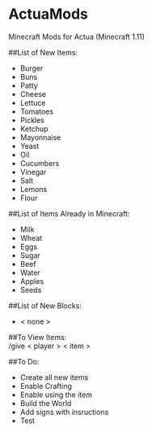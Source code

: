 # ActuaMods
Minecraft Mods for Actua (Minecraft 1.11)

##List of New Items: 
- Burger
- Buns
- Patty
- Cheese
- Lettuce
- Tomatoes
- Pickles
- Ketchup
- Mayonnaise
- Yeast
- Oil
- Cucumbers
- Vinegar
- Salt
- Lemons
- Flour


##List of Items Already in Minecraft:
- Milk
- Wheat
- Eggs
- Sugar
- Beef
- Water
- Apples
- Seeds

##List of New Blocks: 
- < none >

##To View Items:  
/give < player > < item >

##To Do: 
- Create all new items
- Enable Crafting
- Enable using the item
- Build the World
- Add signs with insructions
- Test

